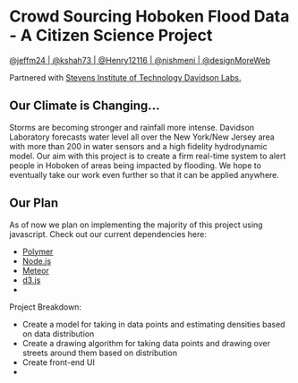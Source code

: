 # Crowd Sourcing Hoboken Flood Data - A Citizen Science Project
[@jeffm24 | ](https://github.com/jeffm24) [@kshah73 | ](https://github.com/kshah73)[@Henry12116 | ](https://github.com/Henry12116)[@nishmeni | ](https://github.com/nishmeni)[@designMoreWeb](https://github.com/designMoreWeb)

Partnered with [Stevens Institute of Technology Davidson Labs.](https://www.stevens.edu/research-entrepreneurship/research-centers-labs/davidson-laboratory)

## Our Climate is Changing...
Storms are becoming stronger and rainfall more intense. Davidson Laboratory forecasts water level all over the New York/New Jersey area with more than 200 in water sensors and a high fidelity hydrodynamic model. Our aim with this project is to create a firm real-time system to alert people in Hoboken of areas being impacted by flooding. We hope to eventually take our work even further so that it can be applied anywhere.

## Our Plan
As of now we plan on implementing the majority of this project using javascript. Check out our current dependencies here:
- [Polymer](https://www.polymer-project.org/1.0/)
- [Node.js](https://nodejs.org/en/)
- [Meteor](https://www.meteor.com/)
- [d3.js](https://d3js.org/)
- 

Project Breakdown:
- Create a model for taking in data points and estimating densities based on data distribution
- Create a drawing algorithm for taking data points and drawing over streets around them based on distribution
- Create front-end UI
- 
